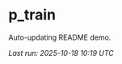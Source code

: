 # p_train

Auto-updating README demo.

<!--START_SECTION:status-->
_Last run: 2025-10-18 10:19 UTC_
<!--END_SECTION:status-->

























































































































































































































































































































































































































































































































































































































































































































































































































































































































































































































































































































































































































































































































































































